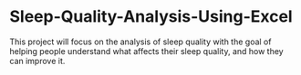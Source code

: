 # Sleep-Quality-Analysis-Using-Excel
This project will focus on the analysis of sleep quality with the goal of helping people understand what affects their sleep quality, and how they can improve it.
